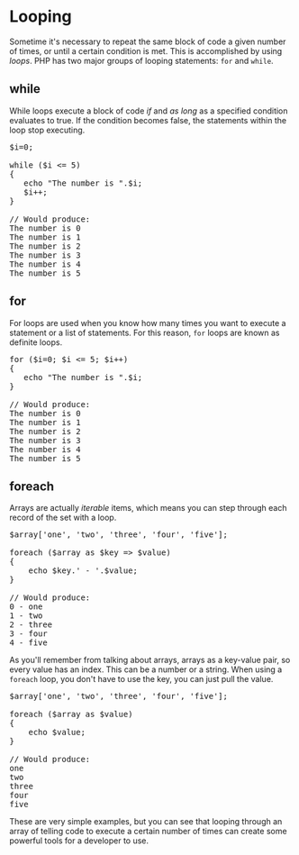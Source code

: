 # Looping

Sometime it's necessary to repeat the same block of code a given number of times, or until a certain condition is met. This is accomplished by using _loops_. PHP has two major groups of looping statements: `for` and `while`.

## while

While loops execute a block of code _if_ and _as long_ as a specified condition evaluates to true. If the condition becomes false, the statements within the loop stop executing.

<pre>$i=0;

while ($i <= 5)
{
   echo "The number is ".$i;
   $i++;
}

// Would produce:
The number is 0
The number is 1
The number is 2
The number is 3
The number is 4
The number is 5</pre>

## for

For loops are used when you know how many times you want to execute a statement or a list of statements. For this reason, `for` loops are known as definite loops.

<pre>for ($i=0; $i <= 5; $i++) 
{
   echo "The number is ".$i;
}

// Would produce:
The number is 0
The number is 1
The number is 2
The number is 3
The number is 4
The number is 5</pre>

## foreach

Arrays are actually _iterable_ items, which means you can step through each record of the set with a loop.

<pre>$array['one', 'two', 'three', 'four', 'five'];

foreach ($array as $key => $value)
{
	echo $key.' - '.$value;
}

// Would produce:
0 - one
1 - two
2 - three
3 - four
4 - five</pre>

As you'll remember from talking about arrays, arrays as a key-value pair, so every value has an index. This can be a number or a string. When using a `foreach` loop, you don't have to use the key, you can just pull the value.

<pre>$array['one', 'two', 'three', 'four', 'five'];

foreach ($array as $value)
{
	echo $value;
}

// Would produce:
one
two
three
four
five</pre>

These are very simple examples, but you can see that looping through an array of telling code to execute a certain number of times can create some powerful tools for a developer to use.